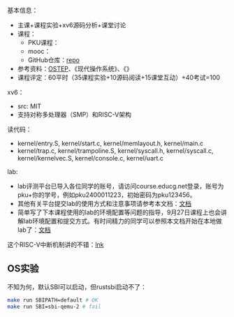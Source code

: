 
基本信息：
- 主课+课程实验+xv6源码分析+课堂讨论
- 课程：
	- PKU课程：
	- mooc：
	- GitHub仓库：[repo](https://github.com/wuhao9714/myNachos3.4)
- 参考资料：[OSTEP](https://pages.cs.wisc.edu/~remzi/OSTEP/)、《现代操作系统》、《》
- 课程评定：60平时（35课程实验+10源码阅读+15课堂互动）+40考试=100

xv6：
- src: MIT
- 支持对称多处理器（SMP）和RISC-V架构

读代码：
- kernel/entry.S, kernel/start.c, kernel/memlayout.h, kernel/main.c
- kernel/trap.c, kernel/trampoline.S, kernel/syscall.h, kernel/syscall.c, kernel/kernelvec.S, kernel/console.c, kernel/uart.c

lab:
- lab评测平台已导入各位同学的账号，请访问course.educg.net登录，账号为pku+你的学号，例如pku2400011223，初始密码为pku123456。
- 其他有关平台提交lab的使用方式和注意事项请参考本文档：[文档](https://oyer359xyx.feishu.cn/docx/HUOldvsKvojKq4xFGGPc8n42nPc)
- 简单写了下本课程使用的lab的环境配置等问题的指导，9月27日课程上也会讲解lab环境配置和提交方式。有时间精力的同学可以参照本文档开始在本地做lab了：[文档](https://oyer359xyx.feishu.cn/docx/SGDNdxCkuoMSV6xUgX5cPJCTnMe)

这个RISC-V中断机制讲的不错：[lnk](https://gitee.com/hustos/pke-doc/blob/master/chapter1_riscv.md#14-%E4%B8%AD%E6%96%AD%E5%92%8C%E4%B8%AD%E6%96%AD%E5%A4%84%E7%90%86)

## OS实验

不知为何，默认SBI可以启动，但rustsbi启动不了：

```sh
make run SBIPATH=default # OK
make run SBI=sbi-qemu-2 # fail
```